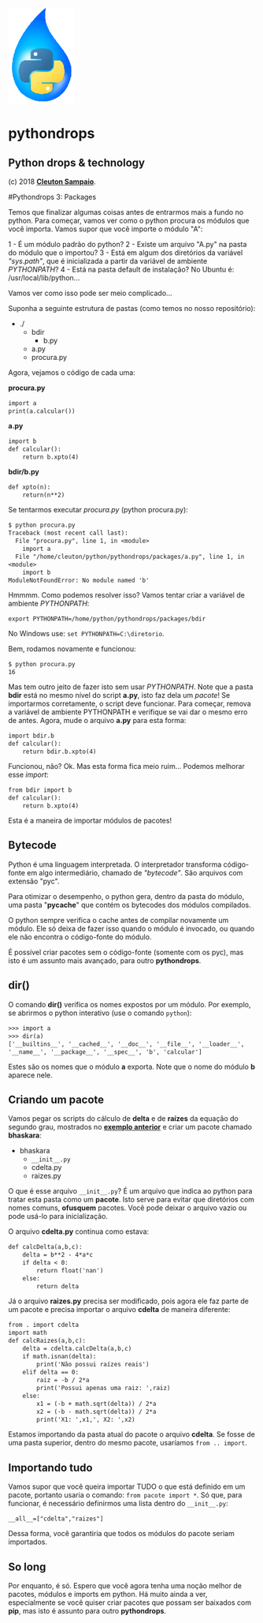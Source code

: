 ![](../python-drops.png)
# pythondrops
## Python drops &amp; technology

(c) 2018 [**Cleuton Sampaio**](https://github.com/cleuton).

#Pythondrops 3: Packages

Temos que finalizar algumas coisas antes de entrarmos mais a fundo no python. Para começar, vamos ver como o python procura os módulos que você importa. Vamos supor que você importe o módulo "A":

1 - É um módulo padrão do python?
2 - Existe um arquivo "A.py" na pasta do módulo que o importou?
3 - Está em algum dos diretórios da variável *"sys.path"*, que é inicializada a partir da variável de ambiente *PYTHONPATH*?
4 - Está na pasta default de instalação? No Ubuntu é: /usr/local/lib/python...

Vamos ver como isso pode ser meio complicado...

Suponha a seguinte estrutura de pastas (como temos no nosso repositório): 

- ./
    - bdir
        - b.py
    - a.py
    - procura.py


Agora, vejamos o código de cada uma: 

**procura.py**
```
import a
print(a.calcular())
```
**a.py**
```
import b
def calcular():
    return b.xpto(4)
```
**bdir/b.py**
```
def xpto(n):
    return(n**2)
```

Se tentarmos executar *procura.py* (python procura.py): 
```
$ python procura.py
Traceback (most recent call last):
  File "procura.py", line 1, in <module>
    import a
  File "/home/cleuton/python/pythondrops/packages/a.py", line 1, in <module>
    import b
ModuleNotFoundError: No module named 'b'
```
Hmmmm. Como podemos resolver isso? Vamos tentar criar a variável de ambiente *PYTHONPATH*:
```
export PYTHONPATH=/home/python/pythondrops/packages/bdir
```
No Windows use: ```set PYTHONPATH=C:\diretorio```.

Bem, rodamos novamente e funcionou:
```
$ python procura.py
16
```
Mas tem outro jeito de fazer isto sem usar *PYTHONPATH*. Note que a pasta **bdir** está no mesmo nível do script **a.py**, isto faz dela um *pacote*! Se importarmos corretamente, o script deve funcionar. Para começar, remova a variável de ambiente PYTHONPATH e verifique se vai dar o mesmo erro de antes. Agora, mude o arquivo **a.py** para esta forma:
```
import bdir.b
def calcular():
    return bdir.b.xpto(4)
```
Funcionou, não? Ok. Mas esta forma fica meio ruim... Podemos melhorar esse *import*: 
```
from bdir import b
def calcular():
    return b.xpto(4)
```
Esta é a maneira de importar módulos de pacotes!

## Bytecode

Python é uma linguagem interpretada. O interpretador transforma código-fonte em algo intermediário, chamado de *"bytecode"*. São arquivos com extensão "pyc". 

Para otimizar o desempenho, o python gera, dentro da pasta do módulo, uma pasta "__pycache__" que contém os bytecodes dos módulos compilados.

O python sempre verifica o cache antes de compilar novamente um módulo. Ele só deixa de fazer isso quando o módulo é invocado, ou quando ele não encontra o código-fonte do módulo. 

É possível criar pacotes sem o código-fonte (somente com os pyc), mas isto é um assunto mais avançado, para outro **pythondrops**.

## dir()

O comando **dir()** verifica os nomes expostos por um módulo. Por exemplo, se abrirmos o python interativo (use o comando ```python```): 
```
>>> import a
>>> dir(a)
['__builtins__', '__cached__', '__doc__', '__file__', '__loader__', '__name__', '__package__', '__spec__', 'b', 'calcular']
```
Estes são os nomes que o módulo **a** exporta. Note que o nome do módulo **b** aparece nele.

## Criando um pacote

Vamos pegar os scripts do cálculo de **delta** e de **raízes** da equação do segundo grau, mostrados no [**exemplo anterior**](../modulos_imports) e criar um pacote chamado **bhaskara**: 
- bhaskara
    - ```__init__.py```
    - cdelta.py
    - raizes.py

O que é esse arquivo ```__init__.py```? É um arquivo que indica ao python para tratar esta pasta como um **pacote**. Isto serve para evitar que diretórios com nomes comuns, **ofusquem** pacotes. Você pode deixar o arquivo vazio ou pode usá-lo para inicialização.

O arquivo **cdelta.py** continua como estava: 
```
def calcDelta(a,b,c):
    delta = b**2 - 4*a*c
    if delta < 0:
        return float('nan')
    else:
        return delta
```

Já o arquivo **raizes.py** precisa ser modificado, pois agora ele faz parte de um pacote e precisa importar o arquivo **cdelta** de maneira diferente:
```
from . import cdelta
import math
def calcRaizes(a,b,c):
    delta = cdelta.calcDelta(a,b,c)
    if math.isnan(delta):
        print('Não possui raízes reais')
    elif delta == 0:
        raiz = -b / 2*a
        print('Possui apenas uma raiz: ',raiz)
    else:
        x1 = (-b + math.sqrt(delta)) / 2*a
        x2 = (-b - math.sqrt(delta)) / 2*a
        print('X1: ',x1,', X2: ',x2)
```

Estamos importando da pasta atual do pacote o arquivo **cdelta**. Se fosse de uma pasta superior, dentro do mesmo pacote, usaríamos ```from .. import```.

## Importando tudo

Vamos supor que você queira importar TUDO o que está definido em um pacote, portanto usaria o comando: ```from pacote import *```. Só que, para funcionar, é necessário definirmos uma lista dentro do ```__init__.py```: 
```
__all__=["cdelta","raizes"]
```
Dessa forma, você garantiria que todos os módulos do pacote seriam importados.

## So long

Por enquanto, é só. Espero que você agora tenha uma noção melhor de pacotes, módulos e imports em python. Há muito ainda a ver, especialmente se você quiser criar pacotes que possam ser baixados com **pip**, mas isto é assunto para outro **pythondrops**.



